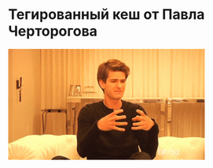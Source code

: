 # Тегированный кеш от Павла Черторогова

![Тегированный кеш от Павла Черторогова](../images/61831667-f264-4be1-bfb5-503757092026.gif)
